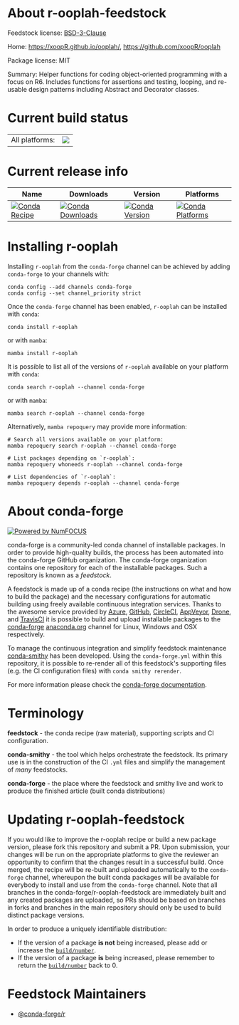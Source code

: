 About r-ooplah-feedstock
========================

Feedstock license: [BSD-3-Clause](https://github.com/conda-forge/r-ooplah-feedstock/blob/main/LICENSE.txt)

Home: https://xoopR.github.io/ooplah/, https://github.com/xoopR/ooplah

Package license: MIT

Summary: Helper functions for coding object-oriented programming with a focus on R6. Includes functions for assertions and testing, looping, and re-usable design patterns including Abstract and Decorator classes.

Current build status
====================


<table><tr><td>All platforms:</td>
    <td>
      <a href="https://dev.azure.com/conda-forge/feedstock-builds/_build/latest?definitionId=13841&branchName=main">
        <img src="https://dev.azure.com/conda-forge/feedstock-builds/_apis/build/status/r-ooplah-feedstock?branchName=main">
      </a>
    </td>
  </tr>
</table>

Current release info
====================

| Name | Downloads | Version | Platforms |
| --- | --- | --- | --- |
| [![Conda Recipe](https://img.shields.io/badge/recipe-r--ooplah-green.svg)](https://anaconda.org/conda-forge/r-ooplah) | [![Conda Downloads](https://img.shields.io/conda/dn/conda-forge/r-ooplah.svg)](https://anaconda.org/conda-forge/r-ooplah) | [![Conda Version](https://img.shields.io/conda/vn/conda-forge/r-ooplah.svg)](https://anaconda.org/conda-forge/r-ooplah) | [![Conda Platforms](https://img.shields.io/conda/pn/conda-forge/r-ooplah.svg)](https://anaconda.org/conda-forge/r-ooplah) |

Installing r-ooplah
===================

Installing `r-ooplah` from the `conda-forge` channel can be achieved by adding `conda-forge` to your channels with:

```
conda config --add channels conda-forge
conda config --set channel_priority strict
```

Once the `conda-forge` channel has been enabled, `r-ooplah` can be installed with `conda`:

```
conda install r-ooplah
```

or with `mamba`:

```
mamba install r-ooplah
```

It is possible to list all of the versions of `r-ooplah` available on your platform with `conda`:

```
conda search r-ooplah --channel conda-forge
```

or with `mamba`:

```
mamba search r-ooplah --channel conda-forge
```

Alternatively, `mamba repoquery` may provide more information:

```
# Search all versions available on your platform:
mamba repoquery search r-ooplah --channel conda-forge

# List packages depending on `r-ooplah`:
mamba repoquery whoneeds r-ooplah --channel conda-forge

# List dependencies of `r-ooplah`:
mamba repoquery depends r-ooplah --channel conda-forge
```


About conda-forge
=================

[![Powered by
NumFOCUS](https://img.shields.io/badge/powered%20by-NumFOCUS-orange.svg?style=flat&colorA=E1523D&colorB=007D8A)](https://numfocus.org)

conda-forge is a community-led conda channel of installable packages.
In order to provide high-quality builds, the process has been automated into the
conda-forge GitHub organization. The conda-forge organization contains one repository
for each of the installable packages. Such a repository is known as a *feedstock*.

A feedstock is made up of a conda recipe (the instructions on what and how to build
the package) and the necessary configurations for automatic building using freely
available continuous integration services. Thanks to the awesome service provided by
[Azure](https://azure.microsoft.com/en-us/services/devops/), [GitHub](https://github.com/),
[CircleCI](https://circleci.com/), [AppVeyor](https://www.appveyor.com/),
[Drone](https://cloud.drone.io/welcome), and [TravisCI](https://travis-ci.com/)
it is possible to build and upload installable packages to the
[conda-forge](https://anaconda.org/conda-forge) [anaconda.org](https://anaconda.org/)
channel for Linux, Windows and OSX respectively.

To manage the continuous integration and simplify feedstock maintenance
[conda-smithy](https://github.com/conda-forge/conda-smithy) has been developed.
Using the ``conda-forge.yml`` within this repository, it is possible to re-render all of
this feedstock's supporting files (e.g. the CI configuration files) with ``conda smithy rerender``.

For more information please check the [conda-forge documentation](https://conda-forge.org/docs/).

Terminology
===========

**feedstock** - the conda recipe (raw material), supporting scripts and CI configuration.

**conda-smithy** - the tool which helps orchestrate the feedstock.
                   Its primary use is in the construction of the CI ``.yml`` files
                   and simplify the management of *many* feedstocks.

**conda-forge** - the place where the feedstock and smithy live and work to
                  produce the finished article (built conda distributions)


Updating r-ooplah-feedstock
===========================

If you would like to improve the r-ooplah recipe or build a new
package version, please fork this repository and submit a PR. Upon submission,
your changes will be run on the appropriate platforms to give the reviewer an
opportunity to confirm that the changes result in a successful build. Once
merged, the recipe will be re-built and uploaded automatically to the
`conda-forge` channel, whereupon the built conda packages will be available for
everybody to install and use from the `conda-forge` channel.
Note that all branches in the conda-forge/r-ooplah-feedstock are
immediately built and any created packages are uploaded, so PRs should be based
on branches in forks and branches in the main repository should only be used to
build distinct package versions.

In order to produce a uniquely identifiable distribution:
 * If the version of a package **is not** being increased, please add or increase
   the [``build/number``](https://docs.conda.io/projects/conda-build/en/latest/resources/define-metadata.html#build-number-and-string).
 * If the version of a package **is** being increased, please remember to return
   the [``build/number``](https://docs.conda.io/projects/conda-build/en/latest/resources/define-metadata.html#build-number-and-string)
   back to 0.

Feedstock Maintainers
=====================

* [@conda-forge/r](https://github.com/orgs/conda-forge/teams/r/)

